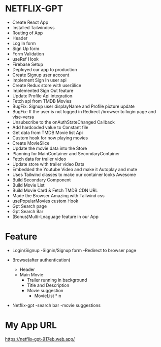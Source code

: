 # NETFLIX-GPT  

- Create React App
- Installed Tailwindcss
- Routing of App
- Header
- Log In form
- Sign Up form
- Form Validation
- useRef Hook
- Firebase Setup
- Deployed our app to production
- Create Signup user account
- Implement Sign In user api
- Create Redux store with userSlice
- Implemented Sign Out feature
- Update Profile Api integration
- Fetch api from TMDB Movies
- BugFix: Signup user displayName and Profile picture update
- BugFix: If the user is not logged in Redirect /browser to login page and vise-versa
- Unsubscribe to the onAuthStateChanged Callback
- Add hardcoded value to Constant file
- Get data from TMDB Movie list Api
- Custom hook for now playing movies
- Create MovieSlice
- Update the movie data into the Store
- Planning for MainContainer and SecondaryContainer
- Fetch data for trailer video
- Update store with trailer video Data
- Embedded the Youtube Video and make it Autoplay and mute
- Uses Tailwind classes to make our container looks Awesome
- Build Secondary Component
- Build Movie List
- Build Movie Card & Fetch TMDB CDN URL
- Made the Browser Amazing with Tailwind css
- usePopularMovies custom Hook
- Gpt Search page
- Gpt Search Bar
- (Bonus)Multi-Lnaguage feature in our App



# Feature
- Login/Signup
   -Signin/Signup form 
   -Redirect to browser page

- Browse(after authentication)
   - Header
   - Main Movie
     - Trailer running in background
     - Title and Description
     - Movie suggestion
        - MovieList * n

- Netflix-gpt 
  -search bar
  -movie suggestions

# My App URL
 https://netflix-gpt-917eb.web.app/

